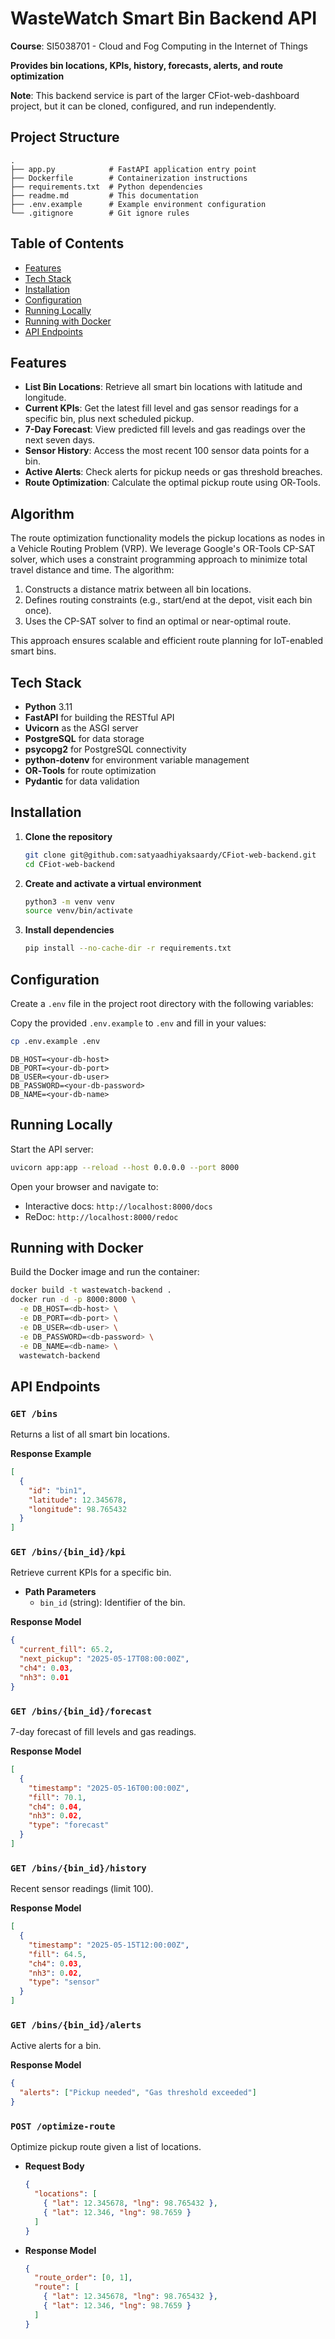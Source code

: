 # WasteWatch Smart Bin Backend API

**Course**: SI5038701 - Cloud and Fog Computing in the Internet of Things

**Provides bin locations, KPIs, history, forecasts, alerts, and route optimization**

**Note**: This backend service is part of the larger CFiot-web-dashboard project, but it can be cloned, configured, and run independently.

## Project Structure

```
.
├── app.py            # FastAPI application entry point
├── Dockerfile        # Containerization instructions
├── requirements.txt  # Python dependencies
├── readme.md         # This documentation
├── .env.example      # Example environment configuration
└── .gitignore        # Git ignore rules
```

## Table of Contents

- [Features](#features)
- [Tech Stack](#tech-stack)
- [Installation](#installation)
- [Configuration](#configuration)
- [Running Locally](#running-locally)
- [Running with Docker](#running-with-docker)
- [API Endpoints](#api-endpoints)

## Features

- **List Bin Locations**: Retrieve all smart bin locations with latitude and longitude.
- **Current KPIs**: Get the latest fill level and gas sensor readings for a specific bin, plus next scheduled pickup.
- **7-Day Forecast**: View predicted fill levels and gas readings over the next seven days.
- **Sensor History**: Access the most recent 100 sensor data points for a bin.
- **Active Alerts**: Check alerts for pickup needs or gas threshold breaches.
- **Route Optimization**: Calculate the optimal pickup route using OR‑Tools.

## Algorithm

The route optimization functionality models the pickup locations as nodes in a Vehicle Routing Problem (VRP). We leverage Google's OR-Tools CP-SAT solver, which uses a constraint programming approach to minimize total travel distance and time. The algorithm:

1. Constructs a distance matrix between all bin locations.
2. Defines routing constraints (e.g., start/end at the depot, visit each bin once).
3. Uses the CP-SAT solver to find an optimal or near-optimal route.

This approach ensures scalable and efficient route planning for IoT-enabled smart bins.

## Tech Stack

- **Python** 3.11
- **FastAPI** for building the RESTful API
- **Uvicorn** as the ASGI server
- **PostgreSQL** for data storage
- **psycopg2** for PostgreSQL connectivity
- **python-dotenv** for environment variable management
- **OR‑Tools** for route optimization
- **Pydantic** for data validation

## Installation

1. **Clone the repository**
   ```bash
   git clone git@github.com:satyaadhiyaksaardy/CFiot-web-backend.git
   cd CFiot-web-backend
   ```
2. **Create and activate a virtual environment**
   ```bash
   python3 -m venv venv
   source venv/bin/activate
   ```
3. **Install dependencies**
   ```bash
   pip install --no-cache-dir -r requirements.txt
   ```

## Configuration

Create a `.env` file in the project root directory with the following variables:

Copy the provided `.env.example` to `.env` and fill in your values:

```bash
cp .env.example .env
```

```env
DB_HOST=<your-db-host>
DB_PORT=<your-db-port>
DB_USER=<your-db-user>
DB_PASSWORD=<your-db-password>
DB_NAME=<your-db-name>
```

## Running Locally

Start the API server:

```bash
uvicorn app:app --reload --host 0.0.0.0 --port 8000
```

Open your browser and navigate to:

- Interactive docs: `http://localhost:8000/docs`
- ReDoc: `http://localhost:8000/redoc`

## Running with Docker

Build the Docker image and run the container:

```bash
docker build -t wastewatch-backend .
docker run -d -p 8000:8000 \
  -e DB_HOST=<db-host> \
  -e DB_PORT=<db-port> \
  -e DB_USER=<db-user> \
  -e DB_PASSWORD=<db-password> \
  -e DB_NAME=<db-name> \
  wastewatch-backend
```

## API Endpoints

### `GET /bins`

Returns a list of all smart bin locations.

**Response Example**

```json
[
  {
    "id": "bin1",
    "latitude": 12.345678,
    "longitude": 98.765432
  }
]
```

### `GET /bins/{bin_id}/kpi`

Retrieve current KPIs for a specific bin.

- **Path Parameters**
  - `bin_id` (string): Identifier of the bin.

**Response Model**

```json
{
  "current_fill": 65.2,
  "next_pickup": "2025-05-17T08:00:00Z",
  "ch4": 0.03,
  "nh3": 0.01
}
```

### `GET /bins/{bin_id}/forecast`

7-day forecast of fill levels and gas readings.

**Response Model**

```json
[
  {
    "timestamp": "2025-05-16T00:00:00Z",
    "fill": 70.1,
    "ch4": 0.04,
    "nh3": 0.02,
    "type": "forecast"
  }
]
```

### `GET /bins/{bin_id}/history`

Recent sensor readings (limit 100).

**Response Model**

```json
[
  {
    "timestamp": "2025-05-15T12:00:00Z",
    "fill": 64.5,
    "ch4": 0.03,
    "nh3": 0.02,
    "type": "sensor"
  }
]
```

### `GET /bins/{bin_id}/alerts`

Active alerts for a bin.

**Response Model**

```json
{
  "alerts": ["Pickup needed", "Gas threshold exceeded"]
}
```

### `POST /optimize-route`

Optimize pickup route given a list of locations.

- **Request Body**

  ```json
  {
    "locations": [
      { "lat": 12.345678, "lng": 98.765432 },
      { "lat": 12.346, "lng": 98.7659 }
    ]
  }
  ```

- **Response Model**
  ```json
  {
    "route_order": [0, 1],
    "route": [
      { "lat": 12.345678, "lng": 98.765432 },
      { "lat": 12.346, "lng": 98.7659 }
    ]
  }
  ```
